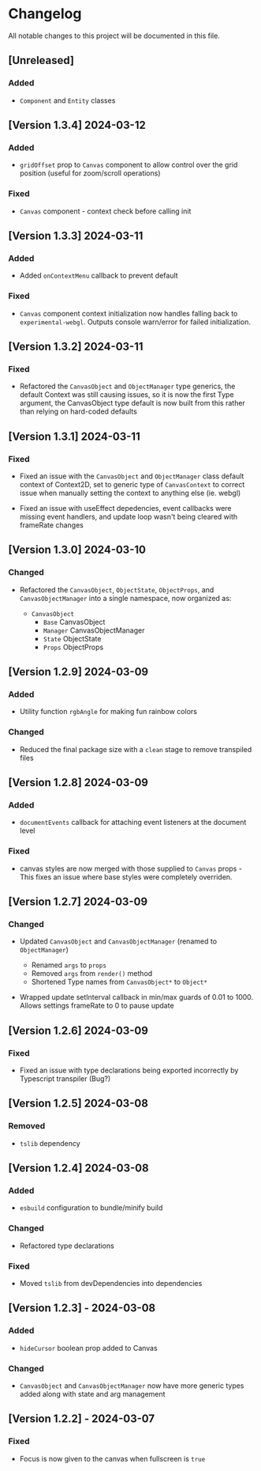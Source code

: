 # Changelog

All notable changes to this project will be documented in this file.

<!-- ## [Unreleased]
## [Version x.x.x] - YYYY-MM-DD

### Added

- [Feature 1]
- [Feature 2]

### Changed

- [Change 1]
- [Change 2]

### Deprecated

- [Deprecation 1]
- [Deprecation 2]

### Removed

- [Removal 1]
- [Removal 2]

### Fixed

- [Bug fix 1]
- [Bug fix 2] -->

## [Unreleased]

### Added

- `Component` and `Entity` classes

## [Version 1.3.4] 2024-03-12

### Added

- `gridOffset` prop to `Canvas` component to allow control over the grid position (useful for zoom/scroll operations)

### Fixed

- `Canvas` component - context check before calling init

## [Version 1.3.3] 2024-03-11

### Added

- Added `onContextMenu` callback to prevent default

### Fixed

- `Canvas` component context initialization now handles falling back to `experimental-webgl`. Outputs console warn/error for failed initialization.

## [Version 1.3.2] 2024-03-11

### Fixed

- Refactored the `CanvasObject` and `ObjectManager` type generics, the default Context was still causing issues, so it is now the first Type argument, the CanvasObject type default is now built from this rather than relying on hard-coded defaults

## [Version 1.3.1] 2024-03-11

### Fixed

- Fixed an issue with the `CanvasObject` and `ObjectManager` class default context of Context2D, set to generic type of `CanvasContext` to correct issue when manually setting the context to anything else (ie. webgl)

- Fixed an issue with useEffect depedencies, event callbacks were missing event handlers, and update loop wasn't being cleared with frameRate changes

## [Version 1.3.0] 2024-03-10

### Changed

- Refactored the `CanvasObject`, `ObjectState`, `ObjectProps`, and `CanvasObjectManager` into a single namespace, now organized as:

  - `CanvasObject`
    - `Base` CanvasObject
    - `Manager` CanvasObjectManager
    - `State` ObjectState
    - `Props` ObjectProps

## [Version 1.2.9] 2024-03-09

### Added

- Utility function `rgbAngle` for making fun rainbow colors

### Changed

- Reduced the final package size with a `clean` stage to remove transpiled files

## [Version 1.2.8] 2024-03-09

### Added

- `documentEvents` callback for attaching event listeners at the document level

### Fixed

- canvas styles are now merged with those supplied to `Canvas` props - This fixes an issue where base styles were completely overriden.

## [Version 1.2.7] 2024-03-09

### Changed

- Updated `CanvasObject` and `CanvasObjectManager` (renamed to `ObjectManager`)

  - Renamed `args` to `props`
  - Removed `args` from `render()` method
  - Shortened Type names from `CanvasObject*` to `Object*`

- Wrapped update setInterval callback in min/max guards of 0.01 to 1000. Allows settings frameRate to 0 to pause update

## [Version 1.2.6] 2024-03-09

### Fixed

- Fixed an issue with type declarations being exported incorrectly by Typescript transpiler (Bug?)

## [Version 1.2.5] 2024-03-08

### Removed

- `tslib` dependency

## [Version 1.2.4] 2024-03-08

### Added

- `esbuild` configuration to bundle/minify build

### Changed

- Refactored type declarations

### Fixed

- Moved `tslib` from devDependencies into dependencies

## [Version 1.2.3] - 2024-03-08

### Added

- `hideCursor` boolean prop added to Canvas

### Changed

- `CanvasObject` and `CanvasObjectManager` now have more generic types added along with state and arg management

## [Version 1.2.2] - 2024-03-07

### Fixed

- Focus is now given to the canvas when fullscreen is `true`
